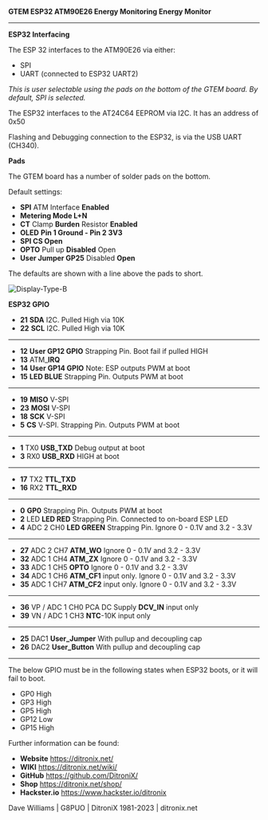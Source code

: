 **GTEM ESP32 ATM90E26 Energy Monitoring Energy Monitor**

------------

**ESP32 Interfacing**

The ESP 32 interfaces to the ATM90E26 via either:
- SPI
- UART (connected to ESP32 UART2)

*This is user selectable using the pads on the bottom of the GTEM board.  By default, SPI is selected.*

The ESP32 interfaces to the AT24C64 EEPROM via I2C.  It has an address of 0x50

Flashing and Debugging connection to the ESP32, is via the USB UART (CH340).

**Pads**

The GTEM board has a number of solder pads on the bottom.

Default settings:
- **SPI** ATM Interface **Enabled**
- **Metering Mode L+N** 
- **CT** Clamp **Burden** Resistor **Enabled**
- **OLED** **Pin 1 Ground - Pin 2 3V3** 
- **SPI CS Open**
- **OPTO** Pull up **Disabled** Open
- **User Jumper GP25** Disabled **Open** 


The defaults are shown with a line above the pads to short.

![Display-Type-B](https://ditronix.net/wp-content/uploads/2022/12/GTEM-ESP32-ATM90E26-SDK-v1-2212-104-PCB-Bottom.png?raw=true)


**ESP32 GPIO**

- **21**	**SDA**	I2C.  Pulled High via 10K
- **22**	**SCL**	I2C.  Pulled High via 10K

------------


- **12**		**User GP12 GPIO**	Strapping Pin. Boot fail if pulled HIGH
- **13**		ATM_**IRQ**	
- **14**		**User GP14 GPIO**	Note: ESP outputs PWM at boot
- **15**		**LED BLUE**	Strapping Pin. Outputs PWM at boot

------------


- **19**	**MISO**		V-SPI
- **23**	**MOSI**		V-SPI
- **18**	**SCK**	V-SPI
- **5**		**CS**	V-SPI.  Strapping Pin. Outputs PWM at boot

------------
- **1**	TX0	**USB_TXD**	Debug output at boot
- **3**	RX0	**USB_RXD**	HIGH at boot

------------


- **17**	TX2	**TTL_TXD**	
- **16**	RX2	**TTL_RXD**	

------------


- **0**	**GP0**	Strapping Pin. Outputs PWM at boot
- **2**	LED	**LED RED**	Strapping Pin. Connected to on-board ESP LED
- **4**	ADC 2 CH0	**LED GREEN**	Strapping Pin. Ignore 0 - 0.1V and 3.2 - 3.3V

------------


- **27**	ADC 2 CH7	**ATM_WO**	Ignore 0 - 0.1V and 3.2 - 3.3V
- **32**	ADC 1 CH4	**ATM_ZX**	Ignore 0 - 0.1V and 3.2 - 3.3V
- **33**	ADC 1 CH5	**OPTO**	Ignore 0 - 0.1V and 3.2 - 3.3V
- **34**	ADC 1 CH6	**ATM_CF1**	input only. Ignore 0 - 0.1V and 3.2 - 3.3V
- **35**	ADC 1 CH7	**ATM_CF2**	input only. Ignore 0 - 0.1V and 3.2 - 3.3V

------------


- **36**	VP / ADC 1 CH0	PCA DC Supply **DCV_IN**	input only
- **39**	VN / ADC 1 CH3	**NTC**-10K	input only

------------


- **25**	DAC1	**User_Jumper**	With pullup and decoupling cap
- **26**	DAC2	**User_Button**	With pullup and decoupling cap


------------

The below GPIO must be in the following states when ESP32 boots, or it will fail to boot.

- GP0	High
- GP3	High
- GP5	High
- GP12	Low
- GP15	High



Further information can be found:

- **Website** https://ditronix.net/
- **WIKI**  https://ditronix.net/wiki/
- **GitHub**  https://github.com/DitroniX/
- **Shop**  https://ditronix.net/shop/
- **Hackster.io** https://www.hackster.io/ditronix

Dave Williams | G8PUO | DitroniX 1981-2023 | ditronix.net
